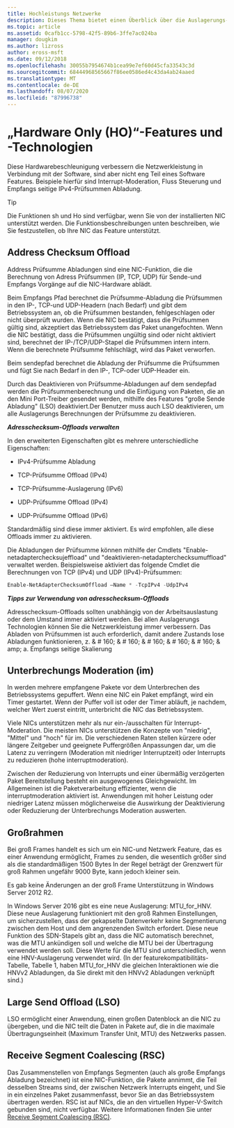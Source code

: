 ```yaml
---
title: Hochleistungs Netzwerke
description: Dieses Thema bietet einen Überblick über die Auslagerungs-und Optimierungstechnologien in Windows Server 2016 und enthält Links zu weiteren Anleitungen zu diesen Technologien.
ms.topic: article
ms.assetid: 0cafb1cc-5798-42f5-89b6-3ffe7ac024ba
manager: dougkim
ms.author: lizross
author: eross-msft
ms.date: 09/12/2018
ms.openlocfilehash: 30055b7954674b1cea99e7ef60d45cfa33543c3d
ms.sourcegitcommit: 68444968565667f86ee0586ed4c43da4ab24aaed
ms.translationtype: MT
ms.contentlocale: de-DE
ms.lasthandoff: 08/07/2020
ms.locfileid: "87996738"
---
```

# <a name="hardware-only-ho-features-and-technologies"></a>„Hardware Only (HO)“-Features und -Technologien

Diese Hardwarebeschleunigung verbessern die Netzwerkleistung in Verbindung mit der Software, sind aber nicht eng Teil eines Software Features. Beispiele hierfür sind Interrupt-Moderation, Fluss Steuerung und Empfangs seitige IPv4-Prüfsummen Abladung.

>[!TIP]
>Die Funktionen sh und Ho sind verfügbar, wenn Sie von der installierten NIC unterstützt werden. Die Funktionsbeschreibungen unten beschreiben, wie Sie festzustellen, ob Ihre NIC das Feature unterstützt.

## <a name="address-checksum-offload"></a>Address Checksum Offload

Address Prüfsumme Abladungen sind eine NIC-Funktion, die die Berechnung von Adress Prüfsummen (IP, TCP, UDP) für Sende-und Empfangs Vorgänge auf die NIC-Hardware ablädt.

Beim Empfangs Pfad berechnet die Prüfsumme-Abladung die Prüfsummen in den IP-, TCP-und UDP-Headern (nach Bedarf) und gibt dem Betriebssystem an, ob die Prüfsummen bestanden, fehlgeschlagen oder nicht überprüft wurden. Wenn die NIC bestätigt, dass die Prüfsummen gültig sind, akzeptiert das Betriebssystem das Paket unangefochten. Wenn die NIC bestätigt, dass die Prüfsummen ungültig sind oder nicht aktiviert sind, berechnet der IP-/TCP/UDP-Stapel die Prüfsummen intern intern. Wenn die berechnete Prüfsumme fehlschlägt, wird das Paket verworfen.

Beim sendepfad berechnet die Abladung der Prüfsumme die Prüfsummen und fügt Sie nach Bedarf in den IP-, TCP-oder UDP-Header ein.

Durch das Deaktivieren von Prüfsumme-Abladungen auf dem sendepfad werden die Prüfsummenberechnung und die Einfügung von Paketen, die an den Mini Port-Treiber gesendet werden, mithilfe des Features "große Sende Abladung" (LSO) deaktiviert.Der Benutzer muss auch LSO deaktivieren, um alle Auslagerungs Berechnungen der Prüfsumme zu deaktivieren.

_**Adresschecksum-Offloads verwalten**_

In den erweiterten Eigenschaften gibt es mehrere unterschiedliche Eigenschaften:

-   IPv4-Prüfsumme Abladung

-   TCP-Prüfsumme Offload (IPv4)

-   TCP-Prüfsumme-Auslagerung (IPv6)

-   UDP-Prüfsumme Offload (IPv4)

-   UDP-Prüfsumme Offload (IPv6)

Standardmäßig sind diese immer aktiviert. Es wird empfohlen, alle diese Offloads immer zu aktivieren.

Die Abladungen der Prüfsumme können mithilfe der Cmdlets "Enable-netadapterchecksujeffload" und "deaktivieren-netadapterchecksumuffload" verwaltet werden. Beispielsweise aktiviert das folgende Cmdlet die Berechnungen von TCP (IPv4) und UDP (IPv4)-Prüfsummen:

```PowerShell
Enable-NetAdapterChecksumOffload –Name * -TcpIPv4 -UdpIPv4
```

_**Tipps zur Verwendung von adresschecksum-Offloads**_

Adresschecksum-Offloads sollten unabhängig von der Arbeitsauslastung oder dem Umstand immer aktiviert werden. Bei allen Auslagerungs Technologien können Sie die Netzwerkleistung immer verbessern. Das Abladen von Prüfsummen ist auch erforderlich, damit andere Zustands lose Abladungen funktionieren, z. & # 160; & # 160; & # 160; & # 160; & # 160; & amp; a. Empfangs seitige Skalierung

## <a name="interrupt-moderation-im"></a>Unterbrechungs Moderation (im)

In werden mehrere empfangene Pakete vor dem Unterbrechen des Betriebssystems gepuffert. Wenn eine NIC ein Paket empfängt, wird ein Timer gestartet. Wenn der Puffer voll ist oder der Timer abläuft, je nachdem, welcher Wert zuerst eintritt, unterbricht die NIC das Betriebssystem.

Viele NICs unterstützen mehr als nur ein-/ausschalten für Interrupt-Moderation. Die meisten NICs unterstützen die Konzepte von "niedrig", "Mittel" und "hoch" für im. Die verschiedenen Raten stellen kürzere oder längere Zeitgeber und geeignete Puffergrößen Anpassungen dar, um die Latenz zu verringern (Moderation mit niedriger Interruptzeit) oder Interrupts zu reduzieren (hohe interruptmoderation).

Zwischen der Reduzierung von Interrupts und einer übermäßig verzögerten Paket Bereitstellung besteht ein ausgewogenes Gleichgewicht. Im Allgemeinen ist die Paketverarbeitung effizienter, wenn die interruptmoderation aktiviert ist. Anwendungen mit hoher Leistung oder niedriger Latenz müssen möglicherweise die Auswirkung der Deaktivierung oder Reduzierung der Unterbrechungs Moderation auswerten.

## <a name="jumbo-frames"></a>Großrahmen

Bei groß Frames handelt es sich um ein NIC-und Netzwerk Feature, das es einer Anwendung ermöglicht, Frames zu senden, die wesentlich größer sind als die standardmäßigen 1500 Bytes In der Regel beträgt der Grenzwert für groß Rahmen ungefähr 9000 Byte, kann jedoch kleiner sein.

Es gab keine Änderungen an der groß Frame Unterstützung in Windows Server 2012 R2.

In Windows Server 2016 gibt es eine neue Auslagerung: MTU_for_HNV. Diese neue Auslagerung funktioniert mit den groß Rahmen Einstellungen, um sicherzustellen, dass der gekapselte Datenverkehr keine Segmentierung zwischen dem Host und dem angrenzenden Switch erfordert. Diese neue Funktion des SDN-Stapels gibt an, dass die NIC automatisch berechnet, was die MTU ankündigen soll und welche die MTU bei der Übertragung verwendet werden soll. Diese Werte für die MTU sind unterschiedlich, wenn eine HNV-Auslagerung verwendet wird. (In der featurekompatibilitäts-Tabelle, Tabelle 1, haben MTU_for_HNV die gleichen Interaktionen wie die HNVv2 Abladungen, da Sie direkt mit den HNVv2 Abladungen verknüpft sind.)

## <a name="large-send-offload-lso"></a>Large Send Offload (LSO)

LSO ermöglicht einer Anwendung, einen großen Datenblock an die NIC zu übergeben, und die NIC teilt die Daten in Pakete auf, die in die maximale Übertragungseinheit (Maximum Transfer Unit, MTU) des Netzwerks passen.

## <a name="receive-segment-coalescing-rsc"></a>Receive Segment Coalescing (RSC)

Das Zusammenstellen von Empfangs Segmenten (auch als große Empfangs Abladung bezeichnet) ist eine NIC-Funktion, die Pakete annimmt, die Teil desselben Streams sind, der zwischen Netzwerk Interrupts eingeht, und Sie in ein einzelnes Paket zusammenfasst, bevor Sie an das Betriebssystem übertragen werden. RSC ist auf NICs, die an den virtuellen Hyper-V-Switch gebunden sind, nicht verfügbar. Weitere Informationen finden Sie unter [Receive Segment Coalescing (RSC)](./rsc-in-the-vswitch.md).